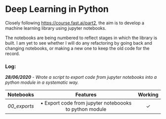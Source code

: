 # Deep Learning in Python
Closely following https://course.fast.ai/part2, the aim is to develop a machine learning library using jupyter notebooks.

The notebooks are being numbered to reflect stages in which the library is built. I am yet to see whether I will do any refactoring by going back and changing notebooks, or making a new one to keep the old code for the record.

### Log:
*__28/06/2020__ - Wrote a script to export code from jupyter notebooks into a python module in a systematic way.*

|  Notebooks  |  Features  |  Working  |
|-------------|:----------:|:---------:|
| *00_exports*  |  • Export code from jupyter noteboooks to python module  |  ✓ |
